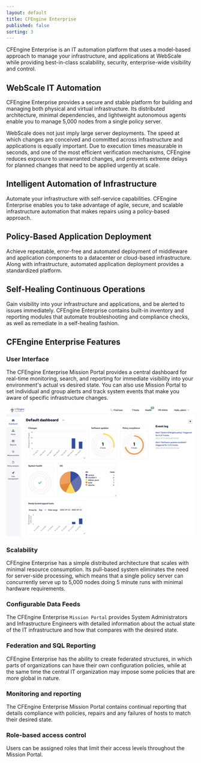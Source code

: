 ```yaml
---
layout: default
title: CFEngine Enterprise
published: false
sorting: 3
---
```


CFEngine Enterprise is an IT automation platform that uses a model-based approach to manage your infrastructure, and applications at WebScale while providing best-in-class scalability, security, enterprise-wide visibility and control.

## WebScale IT Automation

CFEngine Enterprise provides a secure and stable platform for building and managing both physical and virtual infrastructure. Its distributed architecture, minimal dependencies, and lightweight autonomous agents enable you to manage 5,000 nodes from a single policy server.

WebScale does not just imply large server deployments. The speed at which changes are conceived and committed across infrastructure and applications is equally important. Due to execution times measurable in seconds, and one of the most efficient verification mechanisms, CFEngine reduces exposure to unwarranted changes, and prevents extreme delays for planned changes that need to be applied urgently at scale.

## Intelligent Automation of Infrastructure

Automate your infrastructure with self-service capabilities. CFEngine Enterprise enables you to take advantage of agile, secure, and scalable infrastructure automation that makes repairs using a policy-based approach.

## Policy-Based Application Deployment

Achieve repeatable, error-free and automated deployment of middleware and application components to a datacenter or cloud-based infrastructure. Along with infrastructure, automated application deployment provides a standardized platform.

## Self-Healing Continuous Operations

Gain visibility into your infrastructure and applications, and be alerted to issues immediately. CFEngine Enterprise contains built-in inventory and reporting modules that automate troubleshooting and compliance checks, as well as remediate in a self-healing fashion.

## CFEngine Enterprise Features

### User Interface

The CFEngine Enterprise Mission Portal provides a central dashboard for real-time monitoring, search, and reporting for immediate visibility into your environment's actual vs desired state. You can also use Mission Portal to set individual and group alerts and track system events that make you aware of specific infrastructure changes.

<img src="Dashboard.png" alt="Dashboard" image="700px">

### Scalability

CFEngine Enterprise has a simple distributed architecture that scales with minimal resource consumption. Its pull-based system eliminates the need for server-side processing, which means that a single policy server can concurrently serve up to 5,000 nodes doing 5 minute runs with minimal hardware requirements.

### Configurable Data Feeds

The CFEngine Enterprise `Mission Portal` provides System Administrators and Infrastructure Engineers with detailed information about the actual state of the IT infrastructure and how that compares with the desired state.

### Federation and SQL Reporting

CFEngine Enterprise has the ability to create federated structures, in which parts of organizations can have their own configuration policies, while at the same time the central IT organization may impose some policies that are more global in nature.

### Monitoring and reporting

The CFEngine Enterprise Mission Portal contains continual reporting that details compliance with policies, repairs and any failures of hosts to match their desired state.

### Role-based access control

Users can be assigned roles that limit their access levels throughout the Mission Portal.
